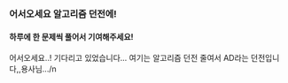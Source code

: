 
### 어서오세요 알고리즘 던전에!
#### 하루에 한 문제씩 풀어서 기여해주세요!

어서오세요..! 기다리고 있었습니다... 여기는 알고리즘 던전 줄여서 AD라는 던전입니다,,용사님.../n

